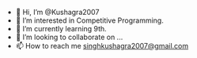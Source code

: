 - 👋 Hi, I’m @Kushagra2007
- 👀 I’m interested in Competitive Programming.
- 🌱 I’m currently learning 9th.
- 💞️ I’m looking to collaborate on ...
- 📫 How to reach me singhkushagra2007@gmail.com

<!---
Kushagra2007/Kushagra2007 is a ✨ special ✨ repository because its `README.md` (this file) appears on your GitHub profile.
You can click the Preview link to take a look at your changes.
--->
